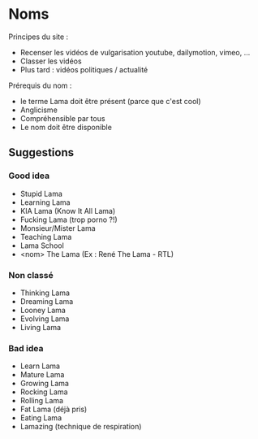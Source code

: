 # Noms

Principes du site :
- Recenser les vidéos de vulgarisation youtube, dailymotion, vimeo, ...
- Classer les vidéos 
- Plus tard : vidéos politiques / actualité

Prérequis du nom :
- le terme Lama doit être présent (parce que c'est cool) 
- Anglicisme
- Compréhensible par tous
- Le nom doit être disponible

## Suggestions

### Good idea

- Stupid Lama
- Learning Lama
- KIA Lama (Know It All Lama)
- Fucking Lama (trop porno ?!)
- Monsieur/Mister Lama
- Teaching Lama
- Lama School
- \<nom> The Lama (Ex : René The Lama - RTL)

### Non classé

- Thinking Lama
- Dreaming Lama
- Looney Lama
- Evolving Lama
- Living Lama

### Bad idea

- Learn Lama
- Mature Lama
- Growing Lama
- Rocking Lama
- Rolling Lama
- Fat Lama (déjà pris)
- Eating Lama
- Lamazing (technique de respiration)
